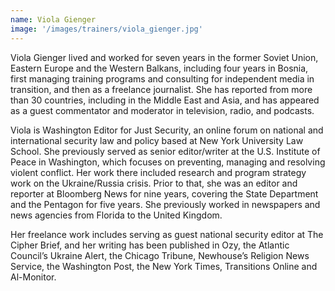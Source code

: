 ```yaml
---
name: Viola Gienger
image: '/images/trainers/viola_gienger.jpg'
---
```


Viola Gienger lived and worked for seven years in the former Soviet Union, Eastern Europe and the Western Balkans, including four years in Bosnia, first managing training programs and consulting for independent media in transition, and then as a freelance journalist. She has reported from more than 30 countries, including in the Middle East and Asia, and has appeared as a guest commentator and moderator in television, radio, and podcasts.

Viola is Washington Editor for Just Security, an online forum on national and international security law and policy based at New York University Law School. She previously served as senior editor/writer at the U.S. Institute of Peace in Washington, which focuses on preventing, managing and resolving violent conflict. Her work there included research and program strategy work on the Ukraine/Russia crisis. Prior to that, she was an editor and reporter at Bloomberg News for nine years, covering the State Department and the Pentagon for five years. She previously worked in newspapers and news agencies from Florida to the United Kingdom.

Her freelance work includes serving as guest national security editor at The Cipher Brief, and her writing has been published in Ozy, the Atlantic Council’s Ukraine Alert, the Chicago Tribune, Newhouse’s Religion News Service, the Washington Post, the New York Times, Transitions Online and Al-Monitor.
